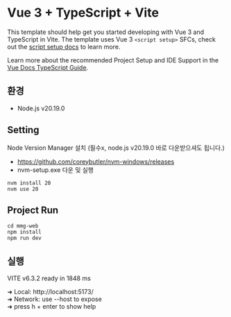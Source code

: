 # Vue 3 + TypeScript + Vite

This template should help get you started developing with Vue 3 and TypeScript in Vite. The template uses Vue 3 `<script setup>` SFCs, check out the [script setup docs](https://v3.vuejs.org/api/sfc-script-setup.html#sfc-script-setup) to learn more.

Learn more about the recommended Project Setup and IDE Support in the [Vue Docs TypeScript Guide](https://vuejs.org/guide/typescript/overview.html#project-setup).

## 환경
- Node.js v20.19.0 

## Setting
Node Version Manager 설치 (필수x, node.js v20.19.0 바로 다운받으셔도 됩니다.) 
- https://github.com/coreybutler/nvm-windows/releases
- nvm-setup.exe 다운 및 실행

```
nvm install 20
nvm use 20
```

## Project Run
```
cd mmg-web
npm install 
npm run dev
```

## 실행
  VITE v6.3.2  ready in 1848 ms

  ➜  Local:   http://localhost:5173/ \
  ➜  Network: use --host to expose \
  ➜  press h + enter to show help